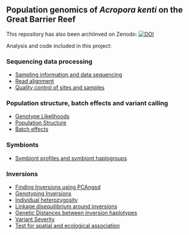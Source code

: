 ## Population genomics of *Acropora kenti* on the Great Barrier Reef

This repository has also been archiinved on Zenodo: [![DOI](https://zenodo.org/badge/473865769.svg)](https://zenodo.org/doi/10.5281/zenodo.10983040)

Analysis and code included in this project:

### Sequencing data processing
- [Sampling information and data sequencing](00.sample_sequencing_info.md)
- [Read alignment](01.read_alignment.md)
- [Quality control of sites and samples](02.quality_control.md)

### Population structure, batch effects and variant calling

- [Genotype Likelihoods](03.genotype_likelihood.md)
- [Population Structure](04.population_structure.md)
- [Batch effects](05.batch_effects.md)

### Symbionts

- [Symbiont profiles and symbiont haplogroups](06.symbionts.md)

### Inversions

- [Finding Inversions using PCAngsd](07.finding_inversions.md)
- [Genotyping Inversions](08.genotyping_inversions.md)
- [Individual heterozygosity](09.inversion_het.md)
- [Linkage disequilibrium around inversions](10.inversion_ld.md)
- [Genetic Distances between inversion haplotypes](11.genetic_distances.md)
- [Variant Severity](12.snpeff.md)
- [Test for spatial and ecological association](13.AMOVA.md)


